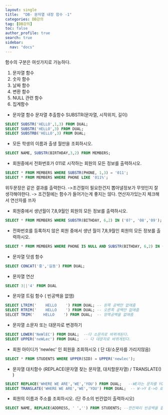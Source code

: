 ```yaml
---
layout: single
title:  "DB- 문자열 내장 함수 -1"
categories: DB강의
tag: [DB강의]
toc: false
author_profile: true
search: true
sidebar:
  nav: "docs"
---
```


함수의 구분은 여섯가지로 가능하다.
1. 문자열 함수
2. 숫자 함수
3. 날짜 함수
4. 변환 함수
5. NULL 관련 함수
6. 집계함수


- 문자열 함수
 문자열 추출함수 SUBSTR(문자열, 시작위치, 길이)
```sql
SELECT SUBSTR('HELLO',1,3) FROM DUAL;
SELECT SUBSTR('HELLO',3) FROM DUAL;
SELECT SUBSTRB('HELLO',3) FROM DUAL;
```
- 모든 학생의 이름과 출생 월만을 조회하시오.
```SQL
SELECT NAME, SUBSTR(BIRTHDAY,3,2) FROM MEMBERS;
```
- 회원중에서 전화번호가 011로 시작하는 회원의 모든 정보를 출력하시오.
```SQL
SELECT * FROM MEMBERS WHERE SUBSTR(PHONE, 1,3) = '011';
SELECT * FROM MEMBERS WHERE PHONE LIKE '011%';
```
위두문장은 같은 결과를 출력한다.
->조건절이 필요한건지 뽑아낼정보가 무엇인지 잘 생각해야한다. 
-> 조건절에는 함수가 들어가는게 좋지는 않다. 연산자가있는지 체크해서 연산자를 쓰자

- 회원중에서 생년월이 7,8,9월인 회원의 모든 정보를 출력하시오.
```SQL
SELECT * FROM MEMBERS WHERE SUBSTR(BITHDAY, 6,2) IN ('07', '08','09');
```

- 전화번호를 등록하지 않은 회원 중에서 생년 월이 7,8,9월인 회원의 모든 정보를 출력하시오.
```SQL
SELECT * FROM MEMBERS WHERE PHONE IS NULL AND SUBSTR(BITHDAY, 6,2) IN ('07', '08','09');
```

- 문자열 덧셈 함수
```SQL
SELECT CONCAT('홍','길동') FROM DUAL;
```

- 문자열 연산
```SQL
SELECT 3||'4' FROM DUAL
```

- 문자열 트림 함수 ( 빈공백을 없앰)
```SQL
SELECT LTRIM('    HELLO    ') FROM DUAL; -- 왼쪽 공백만 없애줌
SELECT RTRIM('    HELLO    ') FROM DUAL; -- 오른쪽 공백만 없애줌
SELCET TRIM('    HELLO    ') FROM DUAL;  -- 양쪽공백을 없애줌
```

- 문자열 소문자 또는 대문자로 변경하기
```SQL
SELECT LOWER('NeWlEC') FROM DUAL;  --다 소문자로 바뀌게된다.
SELECT UPPER('neWLec') FROM DUAL;  -- 다 대문자로 바뀌게된다.
```

- 회원 아이디가 'newlec' 인 회원을 조회하시오 ( 단 대/소문자를 가리지않음)
```sql
SELECT * FROM STUDENTS WHERE UPPER(SID) = UPPER('newlec');
```

- 문자열 대치함수 (REPLACE(문자열 찾는 문자열, 대치할문자열) / TRANSLATE() )
```SQL
SELECT REPLACE('WHERE WE ARE','WE','YOU') FROM DUAL;   --WE라는 문자를 YOU로 바꿔준다. (통채)
SELECT TRANSLATE('WHERE WE ARE','WE','YOU') FROM DUAL;  -- W->Y E->O 로바뀐다. (대치되서바뀐다.)
```

- 회원의 이름과 주소를 조회하시오. (단 주소의 빈칸없이 출력하시오)
```sql
SELECT NAME, REPLACE(ADDRESS, ' ','') FROM STUDENTS; --한칸짜리 빈공백을 없도록바꾸는것
```





